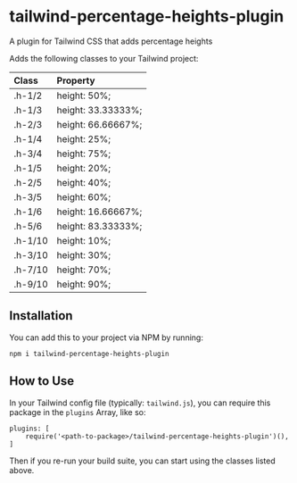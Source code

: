 # tailwind-percentage-heights-plugin
A plugin for Tailwind CSS that adds percentage heights

Adds the following classes to your Tailwind project:

| Class    | Property           |
| :------- | :----------------- |
| .h-1/2   | height: 50%;       |
| .h-1/3   | height: 33.33333%; |
| .h-2/3   | height: 66.66667%; |
| .h-1/4   | height: 25%;       |
| .h-3/4   | height: 75%;       |
| .h-1/5   | height: 20%;       |
| .h-2/5   | height: 40%;       |
| .h-3/5   | height: 60%;       |
| .h-1/6   | height: 16.66667%; |
| .h-5/6   | height: 83.33333%; |
| .h-1/10  | height: 10%;       |
| .h-3/10  | height: 30%;       |
| .h-7/10  | height: 70%;       |
| .h-9/10  | height: 90%;       |

## Installation

You can add this to your project via NPM by running:

`npm i tailwind-percentage-heights-plugin`

## How to Use

In your Tailwind config file (typically: `tailwind.js`), you can require this package in the `plugins` Array, like so:

```
plugins: [
    require('<path-to-package>/tailwind-percentage-heights-plugin')(),
]

``` 

Then if you re-run your build suite, you can start using the classes listed above.